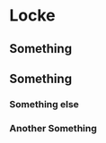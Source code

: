 



# Locke #

## Something ##

## Something ##

### Something else ###

### Another Something  ###

